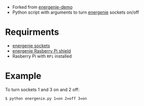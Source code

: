 - Forked from [energenie-demo](https://github.com/MiniGirlGeek/energenie-demo)
- Python script with arguments to turn [energenie](https://energenie4u.co.uk) sockets on/off

# Requirments
- [energenie sockets](https://energenie4u.co.uk/catalogue/product/MIHO002)
- [energenie Rasberry Pi shield](https://energenie4u.co.uk/catalogue/product/ENER314-IR)
- Rasberry Pi with `RPi` installed

# Example
To turn sockets 1 and 3 on and 2 off:
```
$ python energenie.py 1=on 2=off 3=on
```
